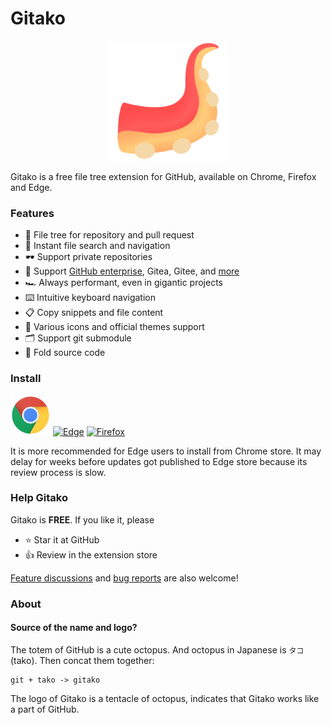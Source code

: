 # Gitako

<p align="center">
  <img width="192" src="src/assets/icons/Gitako.png" />
</p>

Gitako is a free file tree extension for GitHub, available on Chrome, Firefox and Edge.

### Features

- 📂 File tree for repository and pull request
- 🔎 Instant file search and navigation
- 🕶️ Support private repositories
- 🧩 Support [GitHub enterprise](https://github.com/EnixCoda/Gitako/wiki/Use-in-GitHub-enterprise-and-other-sites), Gitea, Gitee, and [more](https://github.com/EnixCoda/Gitako/issues/60)
- 🏎 Always performant, even in gigantic projects
- ⌨️ Intuitive keyboard navigation
- 📋 Copy snippets and file content
- 🎨 Various icons and official themes support
- 🗂 Support git submodule
- 📏 Fold source code

### Install

<a href="https://chrome.google.com/webstore/detail/gitako-github-file-tree/giljefjcheohhamkjphiebfjnlphnokk"><img width="64" alt="Chrome" src="./assets/Chrome.svg" /></a>
<a href="https://microsoftedge.microsoft.com/addons/detail/alpoloddcggjhakjemghahlkofjekbca"><img width="64" alt="Edge" src="./assets/Edge.svg" /></a>
<a href="https://addons.mozilla.org/en-US/firefox/addon/gitako-github-file-tree/"><img width="64" alt="Firefox" src="./assets/Firefox.svg" /></a>

It is more recommended for Edge users to install from Chrome store. It may delay for weeks before updates got published to Edge store because its review process is slow.

### Help Gitako

Gitako is **FREE**. If you like it, please

- ⭐️ Star it at GitHub
- 👍 Review in the extension store

[Feature discussions](https://github.com/EnixCoda/Gitako/discussions) and [bug reports](https://github.com/EnixCoda/Gitako/issues/) are also welcome!

### About

#### Source of the name and logo?

The totem of GitHub is a cute octopus. And octopus in Japanese is `タコ`(tako).
Then concat them together:

    git + tako -> gitako

The logo of Gitako is a tentacle of octopus, indicates that Gitako works like a part of GitHub.
